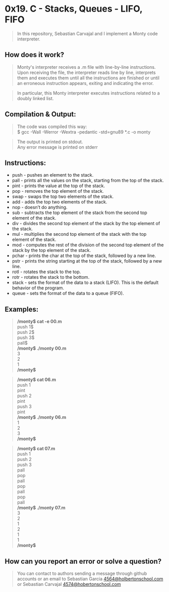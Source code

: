 # 0x19. C - Stacks, Queues - LIFO, FIFO
>In this repository, Sebastian Carvajal and I implement a Monty code interpreter.

## How does it work?
>Monty's interpreter receives a .m file with line-by-line instructions. Upon receiving the file, the interpreter reads line by line, interprets them and executes them until all the instructions are finished or until an erroneous instruction appears, exiting and indicating the error.

>In particular, this Monty interpreter executes instructions related to a doubly linked list.

## Compilation & Output:
>The code was compiled this way:  
$ gcc -Wall -Werror -Wextra -pedantic -std=gnu89 *.c -o monty

>The output is printed on stdout.  
Any error message is printed on stderr

## Instructions:
* push - pushes an element to the stack.
* pall - prints all the values on the stack, starting from the top of the stack.
* pint - prints the value at the top of the stack.
* pop -  removes the top element of the stack.
* swap - swaps the top two elements of the stack.
* add - adds the top two elements of the stack.
* nop - doesn’t do anything.
* sub - subtracts the top element of the stack from the second top element of the stack.
* div - divides the second top element of the stack by the top element of the stack.
* mul - multiplies the second top element of the stack with the top element of the stack.
* mod - computes the rest of the division of the second top element of the stack by the top element of the stack.
* pchar - prints the char at the top of the stack, followed by a new line.
* pstr - prints the string starting at the top of the stack, followed by a new line.
* rotl - rotates the stack to the top.
* rotr - rotates the stack to the bottom.
* stack - sets the format of the data to a stack (LIFO). This is the default behavior of the program.
* queue - sets the format of the data to a queue (FIFO).

## Examples:
>**/monty$ cat -e 00.m**  
push 1$  
push 2$  
push 3$  
pall$  
**/monty$ ./monty 00.m**  
3  
2  
1  
**/monty$**  

>**/monty$ cat 06.m**  
push 1  
pint  
push 2  
pint  
push 3  
pint  
**/monty$ ./monty 06.m**  
1  
2  
3  
**/monty$**  

>**/monty$ cat 07.m**   
push 1  
push 2  
push 3  
pall  
pop  
pall  
pop  
pall  
pop  
pall  
**/monty$ ./monty 07.m**   
3  
2  
1  
2  
1  
1  
**/monty$** 

## How can you report an error or solve a question?
> You can contact to authors sending a message through github accounts or an email to Sebastian Garcia <4564@holbertonschool.com> or Sebastian Carvajal <4574@hobertonschool.com>